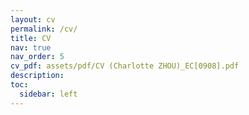 ```yaml
---
layout: cv
permalink: /cv/
title: CV
nav: true
nav_order: 5
cv_pdf: assets/pdf/CV (Charlotte ZHOU)_EC[0908].pdf
description: 
toc:
  sidebar: left
---
```

